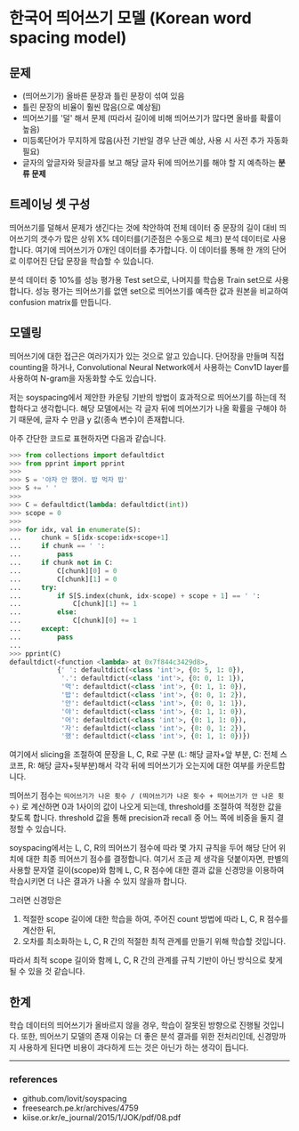# 한국어 띄어쓰기 모델 (Korean word spacing model)
## 문제
- (띄어쓰기가) 올바른 문장과 틀린 문장이 섞여 있음
- 틀린 문장의 비율이 훨씬 많음(으로 예상됨)
- 띄어쓰기를 '덜' 해서 문제 (따라서 길이에 비해 띄어쓰기가 많다면 올바를 확률이 높음)
- 미등록단어가 무지하게 많음(사전 기반일 경우 난관 예상, 사용 시 사전 추가 자동화 필요)
- 글자의 앞글자와 뒷글자를 보고 해당 글자 뒤에 띄어쓰기를 해야 할 지 예측하는 **분류 문제**

## 트레이닝 셋 구성
띄어쓰기를 덜해서 문제가 생긴다는 것에 착안하여 전체 데이터 중 문장의 길이 대비 띄어쓰기의 갯수가 많은 상위 X% 데이터를(기준점은 수동으로 체크) 분석 데이터로 사용합니다. 여기에 띄어쓰기가 0개인 데이터를 추가합니다. 이 데이터를 통해 한 개의 단어로 이루어진 단답 문장을 학습할 수 있습니다.


분석 데이터 중 10%를 성능 평가용 Test set으로, 나머지를 학습용 Train set으로 사용합니다. 성능 평가는 띄어쓰기를 없앤 set으로 띄어쓰기를 예측한 값과 원본을 비교하여 confusion matrix를 만듭니다.



## 모델링
띄어쓰기에 대한 접근은 여러가지가 있는 것으로 알고 있습니다. 단어장을 만들며 직접 counting을 하거나, Convolutional Neural Network에서 사용하는 Conv1D layer를 사용하여 N-gram을 자동화할 수도 있습니다.

저는 soyspacing에서 제안한 카운팅 기반의 방법이 효과적으로 띄어쓰기를 하는데 적합하다고 생각합니다. 해당 모델에서는 각 글자 뒤에 띄어쓰기가 나올 확률을 구해야 하기 때문에, 글자 수 만큼 y 값(종속 변수)이 존재합니다.

아주 간단한 코드로 표현하자면 다음과 같습니다.

```python
>>> from collections import defaultdict
>>> from pprint import pprint
>>>
>>> S = '야자 안 했어. 밥 먹자 밥'
>>> S += ' '
>>>
>>> C = defaultdict(lambda: defaultdict(int))
>>> scope = 0
>>>
>>> for idx, val in enumerate(S):
...     chunk = S[idx-scope:idx+scope+1]
...     if chunk == ' ':
...         pass
...     if chunk not in C:
...         C[chunk][0] = 0
...         C[chunk][1] = 0
...     try:
...         if S[S.index(chunk, idx-scope) + scope + 1] == ' ':
...             C[chunk][1] += 1
...         else:
...             C[chunk][0] += 1
...     except:
...         pass
...
>>> pprint(C)
defaultdict(<function <lambda> at 0x7f844c3429d8>,
            {' ': defaultdict(<class 'int'>, {0: 5, 1: 0}),
             '.': defaultdict(<class 'int'>, {0: 0, 1: 1}),
             '먹': defaultdict(<class 'int'>, {0: 1, 1: 0}),
             '밥': defaultdict(<class 'int'>, {0: 0, 1: 2}),
             '안': defaultdict(<class 'int'>, {0: 0, 1: 1}),
             '야': defaultdict(<class 'int'>, {0: 1, 1: 0}),
             '어': defaultdict(<class 'int'>, {0: 1, 1: 0}),
             '자': defaultdict(<class 'int'>, {0: 0, 1: 2}),
             '했': defaultdict(<class 'int'>, {0: 1, 1: 0})})
```

여기에서 slicing을 조절하여 문장을 L, C, R로 구분 (L: 해당 글자+앞 부분, C: 전체 스코프, R: 해당 글자+뒷부분)해서 각각 뒤에 띄어쓰기가 오는지에 대한 여부를 카운트합니다.


띄어쓰기 점수는 `띄어쓰기가 나온 횟수 / (띄어쓰기가 나온 횟수 + 띄어쓰기가 안 나온 횟수)` 로 계산하면 0과 1사이의 값이 나오게 되는데, threshold를 조절하여 적정한 값을 찾도록 합니다. threshold 값을 통해 precision과 recall 중 어느 쪽에 비중을 둘지 결정할 수 있습니다.


soyspacing에서는 L, C, R의 띄어쓰기 점수에 따라 몇 가지 규칙을 두어 해당 단어 위치에 대한 최종 띄어쓰기 점수를 결정합니다. 여기서 조금 제 생각을 덧붙이자면, 판별의 사용할 문자열 길이(scope)와 함께 L, C, R 점수에 대한 결과 값을 신경망을 이용하여 학습시키면 더 나은 결과가 나올 수 있지 않을까 합니다.


그러면 신경망은
1. 적절한 scope 길이에 대한 학습을 하여, 주어진 count 방법에 따라 L, C, R 점수를 계산한 뒤,
1. 오차를 최소화하는 L, C, R 간의 적절한 최적 관계를 만들기 위해 학습할 것입니다.

따라서 최적 scope 길이와 함께 L, C, R 간의 관계를 규칙 기반이 아닌 방식으로 찾게 될 수 있을 것 같습니다.


## 한계
학습 데이터의 띄어쓰기가 올바르지 않을 경우, 학습이 잘못된 방향으로 진행될 것입니다. 또한, 띄어쓰기 모델의 존재 이유는 더 좋은 분석 결과를 위한 전처리인데, 신경망까지 사용하게 된다면 비용이 과다하게 드는 것은 아닌가 하는 생각이 듭니다.

---
### references
- github.com/lovit/soyspacing
- freesearch.pe.kr/archives/4759
- kiise.or.kr/e_journal/2015/1/JOK/pdf/08.pdf

